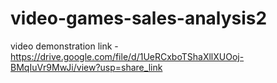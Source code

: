 # video-games-sales-analysis2

video demonstration link - https://drive.google.com/file/d/1UeRCxboTShaXllXUOoj-BMqIuVr9MwJi/view?usp=share_link
